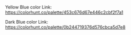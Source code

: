 Yellow Blue color
Link: https://colorhunt.co/palette/453c676d67e446c2cbf2f7a1

Dark Blue color
Link: https://colorhunt.co/palette/0b244719376d576cbca5d7e8